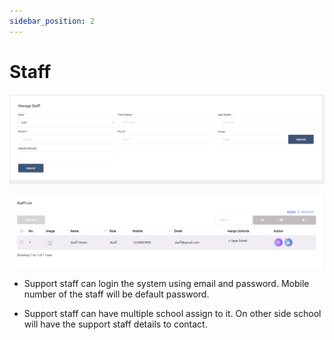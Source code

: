 ```yaml
---
sidebar_position: 2
---
```


# Staff

![e-School SaaS](../../static/images/superadmin/create-staff.png)

![e-School SaaS](../../static/images/superadmin/list-staff.png)

- Support staff can login the system using email and password. Mobile number of the staff will be default password.

- Support staff can have multiple school assign to it. On other side school will have the support staff details to contact. 